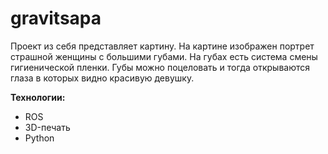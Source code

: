 # gravitsapa
Проект из себя представляет картину. На картине изображен портрет страшной женщины с большими губами. 
На губах есть система смены гигиенической пленки. Губы можно поцеловать и тогда открываются глаза в которых видно красивую девушку.

**Технологии:**
- ROS
- 3D-печать
- Python

